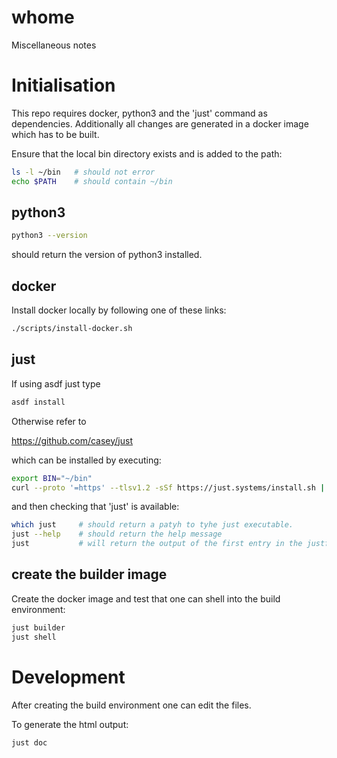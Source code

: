 # whome

Miscellaneous notes

# Initialisation

This repo requires docker, python3 and the 'just' command as dependencies.
Additionally all changes are generated in a docker image which has to be built.

Ensure that the local bin directory exists and is added to the path:

```bash
ls -l ~/bin   # should not error
echo $PATH    # should contain ~/bin
```

## python3

```bash
python3 --version
```

should return the version of python3 installed.

## docker

Install docker locally by following one of these links:

```bash
./scripts/install-docker.sh
```

## just

If using asdf just type 

```bash
asdf install
```

Otherwise refer to

https://github.com/casey/just

which can be installed by executing:

```bash
export BIN="~/bin"
curl --proto '=https' --tlsv1.2 -sSf https://just.systems/install.sh | bash -s -- --to ${BIN}
```

and then checking that 'just' is available:

```bash
which just     # should return a patyh to tyhe just executable.
just --help    # should return the help message
just           # will return the output of the first entry in the justfile
```

## create the builder image

Create the docker image and test that one can shell into the build environment:

```bash
just builder
just shell
```

# Development

After creating the build environment one can edit the files.

To generate the html output:


```bash
just doc
```

